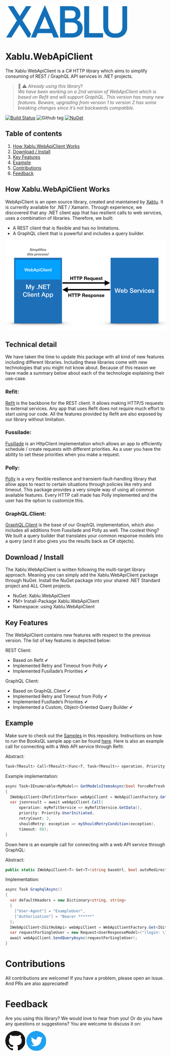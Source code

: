 ![xablu logo ](/Assets/xablu_logo.png "Xablu")

# Xablu.WebApiClient   


The Xablu WebApiClient is a C# HTTP library which aims to simplify consuming of REST / GraphQL API services in .NET projects.<br/> 

> :construction: :warning: *Already using this library*?<br/> 
> *We have been working on a 2nd version of WebApiClient which is based on Refit and will support GraphQL. This version has many new features. Beware, upgrading from version 1 to version 2 has some breaking changes since it’s not backwards compatible.* 

[![Build Status](https://xablu.visualstudio.com/WebApiClient/_apis/build/status/Xablu.Xablu.WebApiClient?branchName=develop)](https://xablu.visualstudio.com/WebApiClient/_build/latest?definitionId=1&branchName=develop)
![Github tag](https://img.shields.io/github/tag/Xablu/Xablu.WebApiClient.svg)
[![NuGet](https://img.shields.io/nuget/v/Xablu.WebApiClient.svg?label=NuGet)](https://www.nuget.org/packages/Xablu.WebApiClient/)

## Table of contents  
1. [How Xablu.WebApiClient Works](#howto)<br/>
2. [Download / Install](#downloadinstal)<br/>
3. [Key Features](#features)<br/>
4. [Example ](#examples)<br/>
5. [Contributions](#contributions)<br/>
6. [Feedback](#feedback)

## How Xablu.WebApiClient Works <a name="howto"></a>
WebApiClient is an open source library, created and maintained by [Xablu](https://www.xablu.com/). It is currently available for .NET / Xamarin. Through experience, we discovered that any .NET client app that has resilient calls to web services, uses a combination of libraries. Therefore, we built: 

* A REST client that is flexible and has no limitations. 
* A GraphQL client that is powerful and includes a query builder.

![webapiclient model](/Assets/model.png "WebApiClient Model")

## Technical detail
We have taken the time to update this package with all kind of new features including different libraries. Including these libraries come with new technologies 
that you might not know about. Because of this reason we have made a summary below about each of the technologie explaining their use-case.

### Refit: 
[Refit](https://github.com/reactiveui/refit) is the backbone for the REST client. It allows making HTTP/S requests to external services. Any app that uses Refit does not require much effort to start using our code. All the features provided by Refit are also exposed by our library without limitation. 

### Fussilade: 
[Fusillade](https://github.com/reactiveui/Fusillade) is an HttpClient implementation which allows an app to efficiently schedule / create requests with different priorities. As a user you have the ability to set these priorities when you make a request. 

### Polly: 
[Polly](https://github.com/reactiveui/Fusillade) is a very flexible resilience and transient-fault-handling library that allow apps to react to certain situations through policies like retry and timeout. This package provides a very simple way of using all common available features. Every HTTP call made has Polly implemented and the user has the option to customize this. 

### GraphQL.Client: 
[GraphQL.Client](https://github.com/graphql-dotnet/graphql-client) is the base of our GraphQL implementation, which also includes all additions  from Fussilade and Polly as well. The coolest thing? We built a query builder that translates your common response models into a query (and it also gives you the results back as C# objects).   

## Download / Install <a name="downloadinstal"></a>
The Xablu.WebApiClient is written following the multi-target library approach. Meaning you can simply add the Xablu.WebApiClient package through NuGet. Install the NuGet package into your shared .NET Standard project and ALL Client projects. 

* NuGet: Xablu.WebApiClient
* PM> Install-Package Xablu.WebApiClient
* Namespace: using Xablu.WebApiClient

## Key Features <a name="features"></a>

The WebApiClient contains new features with respect to the previous version. The list of key features is depicted below: 

REST Client:
  * Based on Refit                                          ✔
  * Implemented Retry and Timeout from Polly                ✔
  * Implemented Fusillade’s Priorities                      ✔

GraphQL Client: 
  * Based on GraphQL.Client                                 ✔
  * Implemented Retry and Timeout from Polly                ✔
  * Implemented Fusillade’s Priorities                      ✔
  * Implemented a Custom, Object-Oriented Query Builder     ✔

## Example <a name="examples"></a>

Make sure to check out the [Samples](https://github.com/Xablu/Xablu.WebApiClient/tree/develop/src/Samples) in this repository. Instructions on how to run the BooksQL sample app can be found [here](https://github.com/Xablu/Xablu.WebApiClient/wiki/3.-Mobile-Sample). Here is also an example call for connecting with a Web API service through Refit:

Abstract:
```c#
Task<TResult> Call<TResult>(Func<T, Task<TResult>> operation, Priority priority, int retryCount, Func<Exception, bool> shouldRetry, int timeout); 
```
Example implementation:
```c#
async Task<IEnumerable<MyModel>> GetModelsItemsAsync(bool forceRefresh = false) 
{
  IWebApiClient<IRefitInterface> webApiClient = WebApiClientFactory.Get<IRefitInterface>("baseURL", defaultHeaders: true);
  var jsonresult = await webApiClient.Call(
      operation: myRefitService => myRefitService.GetData(),
      priority: Priority.UserInitiated,
      retryCount: 2,
      shouldRetry: exception => myShouldRetryCondition(exception),
      timeout: 60); 
}
```
Down here is an example call for connecting with a web API service through GraphQL:

Abstract:
```c#
public static IWebApiClient<T> Get<T>(string baseUrl, bool autoRedirectRequests = true, Func<DelegatingHandler> delegatingHandler = default, IDictionary<string, string> defaultHeaders = default) where T : class
```
Implementation:
```c#
async Task GraphqlAsync()
{
  var defaultHeaders = new Dictionary<string, string>
  {
    ["User-Agent"] = "ExampleUser",
    ["Authorization"] = "Bearer ******"
  };
  IWebApiClient<IGitHubApi> webApiClient = WebApiClientFactory.Get<IGitHubApi>("https://api.github.com", false, default, defaultHeaders);
  var requestForSingleUser = new Request<UserResponseModel>("(login: \"ExampleUser\")");
  await webApiClient.SendQueryAsync(requestForSingleUser);
}
```

# Contributions <a name="contributions"></a>
All contributions are welcome! If you have a problem, please open an issue. And PRs are also appreciated! 

# Feedback <a name="feedback"></a>
Are you using this library? We would love to hear from you!
Or do you have any questions or suggestions?
You are welcome to discuss it on:

[<img src="/Assets/github.png">](https://github.com/Xablu)
[<img src="/Assets/twitter.png">](https://twitter.com/xabluhq)
